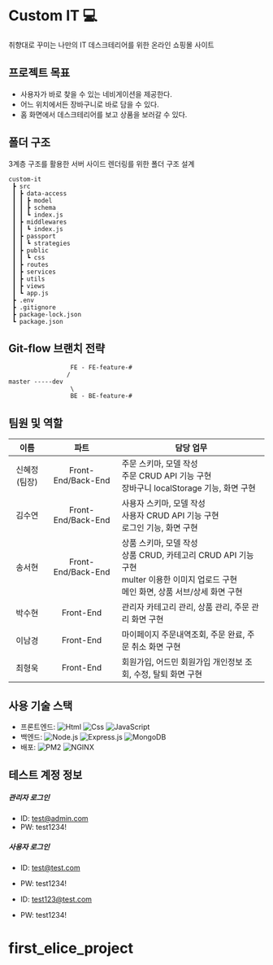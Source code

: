 # Custom IT 💻

취향대로 꾸미는 나만의 IT 데스크테리어를 위한 온라인 쇼핑몰 사이트<br>

## 프로젝트 목표
- 사용자가 바로 찾을 수 있는 네비게이션을 제공한다.
- 어느 위치에서든 장바구니로 바로 담을 수 있다.
- 홈 화면에서 데스크테리어를 보고 상품을 보러갈 수 있다.

## 폴더 구조
3계층 구조를 활용한 서버 사이드 렌더링를 위한 폴더 구조 설계
```
custom-it
 ┣ src
 ┃ ┣ data-access 
 ┃ ┃ ┣ model
 ┃ ┃ ┣ schema
 ┃ ┃ ┗ index.js
 ┃ ┣ middlewares 
 ┃ ┃ ┗ index.js
 ┃ ┣ passport 
 ┃ ┃ ┗ strategies
 ┃ ┣ public
 ┃ ┃ ┗ css
 ┃ ┣ routes 
 ┃ ┣ services 
 ┃ ┣ utils
 ┃ ┣ views 
 ┃ ┗ app.js 
 ┣ .env 
 ┣ .gitignore
 ┣ package-lock.json
 ┗ package.json
```

##  Git-flow 브랜치 전략
```
                 FE - FE-feature-#
                /
master -----dev
                 \
                 BE - BE-feature-#
```

## 팀원 및 역할
|  이름  |   파트   | 담당 업무                                                                                                                                                            |
| :----: | :-------: | -------------------------------------------------------------------------------------------------------------------------------------------------------------------- |
| 신혜정(팀장) | Front-End/Back-End | 주문 스키마, 모델 작성<br> 주문 CRUD API 기능 구현 <br> 장바구니 localStorage 기능, 화면 구현 |
| 김수연 | Front-End/Back-End | 사용자 스키마, 모델 작성 <br> 사용자 CRUD API 기능 구현 <br> 로그인 기능, 화면 구현 |
| 송서현 | Front-End/Back-End | 상품 스키마, 모델 작성<br> 상품 CRUD, 카테고리 CRUD API 기능 구현<br> multer 이용한 이미지 업로드 구현 <br> 메인 화면, 상품 서브/상세 화면 구현 |
| 박수현 | Front-End | 관리자 카테고리 관리, 상품 관리, 주문 관리 화면 구현 |
| 이남경 | Front-End | 마이페이지 주문내역조회, 주문 완료, 주문 취소 화면 구현 |
| 최형욱 | Front-End | 회원가입, 어드민 회원가입 개인정보 조회, 수정, 탈퇴 화면 구현 |

## 사용 기술 스택
- 프론트엔드: <img alt="Html" src ="https://img.shields.io/badge/HTML5-E34F26.svg?&style=for-the-badge&logo=HTML5&logoColor=white"/> <img alt="Css" src ="https://img.shields.io/badge/CSS3-1572B6.svg?&style=for-the-badge&logo=CSS3&logoColor=white"/> <img alt="JavaScript" src ="https://img.shields.io/badge/JavaScriipt-F7DF1E.svg?&style=for-the-badge&logo=JavaScript&logoColor=black"/> 
- 백엔드: <img alt="Node.js" src ="https://img.shields.io/badge/Node.js-3776AB.svg?&style=for-the-badge&logo=Node.js&logoColor=white"/> <img alt="Express.js" src ="https://img.shields.io/badge/Express.js-000000.svg?&style=for-the-badge&logo=Express.js&logoColor=black"/> <img alt="MongoDB" src ="https://img.shields.io/badge/MongoDB-02569B.svg?&style=for-the-badge&logo=MongoDB&logoColor=white"/> 
- 배포: <img alt="PM2" src ="https://img.shields.io/badge/PM2-302683.svg?&style=for-the-badge&logo=PM2&logoColor=white"/> <img alt="NGINX" src ="https://img.shields.io/badge/NGINX-009639.svg?&style=for-the-badge&logo=NGINX&logoColor=white"/>


## 테스트 계정 정보
##### 관리자 로그인
- ID: test@admin.com
- PW: test1234!

##### 사용자 로그인
- ID: test@test.com
- PW: test1234!

- ID: test123@test.com
- PW: test1234!

# first_elice_project
